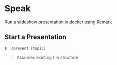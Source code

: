 # Speak

Run a slideshow presentation in docker using [Remark](https://github.com/remarkjs/remark)


## Start a Presentation
```
$ ./present [topic]
```
> Assumes existing file structure
